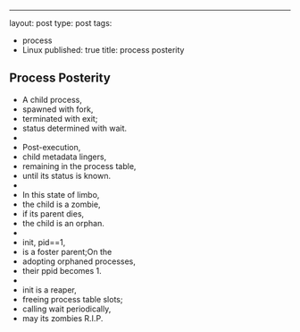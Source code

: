 ---
layout: post
type: post
tags: 
  - process
  - Linux
published: true
title: process posterity
## Process Posterity

 - A child process, 
- spawned with fork,
- terminated with exit;
- status determined with wait.
- 
- Post-execution,
- child metadata lingers,
- remaining in the process table,
- until its status is known.
- 
- In this state of limbo,
- the child is a zombie,
- if its parent dies,
- the child is an orphan.
- 
- init, pid==1,
- is a foster parent;On the
- adopting orphaned processes,
- their ppid becomes 1.
- 
- init is a reaper,
- freeing process table slots;
- calling wait periodically,
- may its zombies R.I.P.
